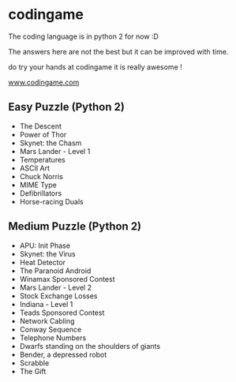 codingame
================
The coding language is in python 2 
for now :D

The answers here are not the best but it can be improved with time. 

do try your hands at codingame it is really awesome ! 

www.codingame.com

Easy Puzzle (Python 2)
-----------
* The Descent
* Power of Thor
* Skynet: the Chasm
* Mars Lander - Level 1
* Temperatures
* ASCII Art
* Chuck Norris
* MIME Type
* Defibrillators
* Horse-racing Duals


Medium Puzzle (Python 2)
------------
* APU: Init Phase
* Skynet: the Virus
* Heat Detector
* The Paranoid Android
* Winamax Sponsored Contest
* Mars Lander - Level 2
* Stock Exchange Losses
* Indiana - Level 1
* Teads Sponsored Contest
* Network Cabling
* Conway Sequence
* Telephone Numbers
* Dwarfs standing on the shoulders of giants
* Bender, a depressed robot
* Scrabble
* The Gift

